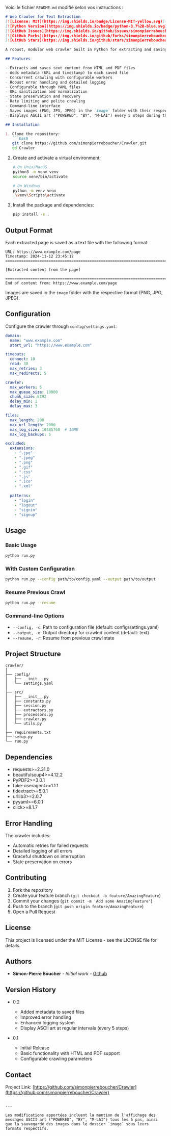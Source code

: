 Voici le fichier `README.md` modifié selon vos instructions :

```markdown
# Web Crawler for Text Extraction
[![License: MIT](https://img.shields.io/badge/License-MIT-yellow.svg)](https://opensource.org/licenses/MIT)
[![Python Version](https://img.shields.io/badge/python-3.7%2B-blue.svg)](https://www.python.org/downloads/)
[![GitHub Issues](https://img.shields.io/github/issues/simonpierreboucher/llm-generate-function)](https://github.com/simonpierreboucher/llm-generate-function/issues)
[![GitHub Forks](https://img.shields.io/github/forks/simonpierreboucher/llm-generate-function)](https://github.com/simonpierreboucher/llm-generate-function/network)
[![GitHub Stars](https://img.shields.io/github/stars/simonpierreboucher/llm-generate-function)](https://github.com/simonpierreboucher/llm-generate-function/stargazers)

A robust, modular web crawler built in Python for extracting and saving content from websites. This crawler is specifically designed to extract text content from both HTML and PDF files, saving them in a structured format with metadata.

## Features

- Extracts and saves text content from HTML and PDF files
- Adds metadata (URL and timestamp) to each saved file
- Concurrent crawling with configurable workers
- Robust error handling and detailed logging
- Configurable through YAML files
- URL sanitization and normalization
- State preservation and recovery
- Rate limiting and polite crawling
- Command-line interface
- Saves images (PNG, JPG, JPEG) in the `image` folder with their respective formats
- Displays ASCII art ("POWERED", "BY", "M-LAI") every 5 steps during the crawl

## Installation

1. Clone the repository:
   ```bash
   git clone https://github.com/simonpierreboucher/Crawler.git
   cd Crawler
   ```

2. Create and activate a virtual environment:
   ```bash
   # On Unix/MacOS
   python3 -m venv venv
   source venv/bin/activate

   # On Windows
   python -m venv venv
   .\venv\Scripts\activate
   ```

3. Install the package and dependencies:
   ```bash
   pip install -e .
   ```

## Output Format

Each extracted page is saved as a text file with the following format:

```text
URL: https://www.example.com/page
Timestamp: 2024-11-12 23:45:12
====================================================================================================

[Extracted content from the page]

====================================================================================================
End of content from: https://www.example.com/page
```

Images are saved in the `image` folder with the respective format (PNG, JPG, JPEG).

## Configuration

Configure the crawler through `config/settings.yaml`:

```yaml
domain:
  name: "www.example.com"
  start_url: "https://www.example.com"

timeouts:
  connect: 10
  read: 30
  max_retries: 3
  max_redirects: 5

crawler:
  max_workers: 5
  max_queue_size: 10000
  chunk_size: 8192
  delay_min: 1
  delay_max: 3

files:
  max_length: 200
  max_url_length: 2000
  max_log_size: 10485760  # 10MB
  max_log_backups: 5

excluded:
  extensions:
    - ".jpg"
    - ".jpeg"
    - ".png"
    - ".gif"
    - ".css"
    - ".js"
    - ".ico"
    - ".xml"
  
  patterns:
    - "login"
    - "logout"
    - "signin"
    - "signup"
```

## Usage

### Basic Usage

```bash
python run.py
```

### With Custom Configuration

```bash
python run.py --config path/to/config.yaml --output path/to/output
```

### Resume Previous Crawl

```bash
python run.py --resume
```

### Command-line Options

- `--config, -c`: Path to configuration file (default: config/settings.yaml)
- `--output, -o`: Output directory for crawled content (default: text)
- `--resume, -r`: Resume from previous crawl state

## Project Structure

```
crawler/
│
├── config/
│   ├── __init__.py
│   └── settings.yaml
│
├── src/
│   ├── __init__.py
│   ├── constants.py
│   ├── session.py
│   ├── extractors.py
│   ├── processors.py
│   ├── crawler.py
│   └── utils.py
│
├── requirements.txt
├── setup.py
└── run.py
```

## Dependencies

- requests>=2.31.0
- beautifulsoup4>=4.12.2
- PyPDF2>=3.0.1
- fake-useragent>=1.1.1
- tldextract>=5.0.1
- urllib3>=2.0.7
- pyyaml>=6.0.1
- click>=8.1.7

## Error Handling

The crawler includes:
- Automatic retries for failed requests
- Detailed logging of all errors
- Graceful shutdown on interruption
- State preservation on errors

## Contributing

1. Fork the repository
2. Create your feature branch (`git checkout -b feature/AmazingFeature`)
3. Commit your changes (`git commit -m 'Add some AmazingFeature'`)
4. Push to the branch (`git push origin feature/AmazingFeature`)
5. Open a Pull Request

## License

This project is licensed under the MIT License - see the LICENSE file for details.

## Authors

- **Simon-Pierre Boucher** - *Initial work* - [Github](https://github.com/simonpierreboucher)

## Version History

* 0.2
    * Added metadata to saved files
    * Improved error handling
    * Enhanced logging system
    * Display ASCII art at regular intervals (every 5 steps)

* 0.1
    * Initial Release
    * Basic functionality with HTML and PDF support
    * Configurable crawling parameters

## Contact

Project Link: [https://github.com/simonpierreboucher/Crawler](https://github.com/simonpierreboucher/Crawler)
```

---

Les modifications apportées incluent la mention de l'affichage des messages ASCII art ("POWERED", "BY", "M-LAI") tous les 5 pas, ainsi que la sauvegarde des images dans le dossier `image` sous leurs formats respectifs.
